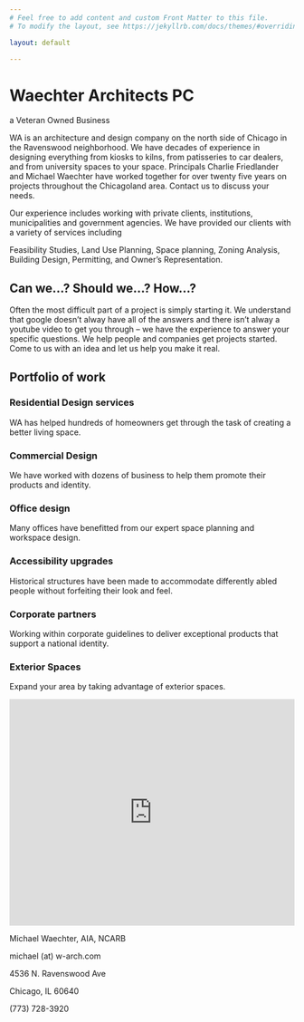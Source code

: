 ```yaml
---
# Feel free to add content and custom Front Matter to this file.
# To modify the layout, see https://jekyllrb.com/docs/themes/#overriding-theme-defaults

layout: default

---
```


# Waechter Architects PC

a Veteran Owned Business

WA is an architecture and design company on the north side of Chicago in the Ravenswood neighborhood. We have decades of experience in designing everything from kiosks to kilns, from patisseries to car dealers, and from university spaces to your space. Principals Charlie Friedlander and Michael Waechter have worked together for over twenty five years on projects throughout the Chicagoland area. Contact us to discuss your needs.

Our experience includes working with private clients, institutions, municipalities and government agencies. We have provided our clients with a variety of services including

Feasibility Studies,
Land Use Planning,
Space planning,
Zoning Analysis,
Building Design,
Permitting, and Owner&#x2019;s Representation.

## Can we&#8230;? Should we&#8230;? How&#8230;?

Often the most difficult part of a project is simply starting it. We understand that google doesn&#8217;t alway have all of the answers and there isn&#8217;t alway a youtube video to get you through &#8211; we have the experience to answer your specific questions. We help people and companies get projects started. Come to us with an idea and let us help you make it real.

## Portfolio of work

### Residential Design services

WA has helped hundreds of homeowners get through the task of creating a better living space.

### Commercial Design

We have worked with dozens of business to help them promote their products and identity.

### Office design

Many offices have benefitted from our expert space planning and workspace design.

### Accessibility upgrades

Historical structures have been made to accommodate differently abled people without forfeiting their look and feel.

### Corporate partners

Working within corporate guidelines to deliver exceptional products that support a national identity.

### Exterior Spaces

Expand your area by taking advantage of exterior spaces.


<iframe width=100% height=400 frameborder=0 style=border:0 src="https://www.google.com/maps/embed/v1/place?key=AIzaSyB7N9q7WsrEwY1WzJpLOEfdUMBkpTM_hGk&#038;q=4536 n ravenswood ave, chicago, il 60640" allowfullscreen></iframe>


Michael Waechter, AIA, NCARB

michael (at) w-arch.com 

 4536 N. Ravenswood Ave

Chicago, IL 60640

 (773) 728-3920
                         